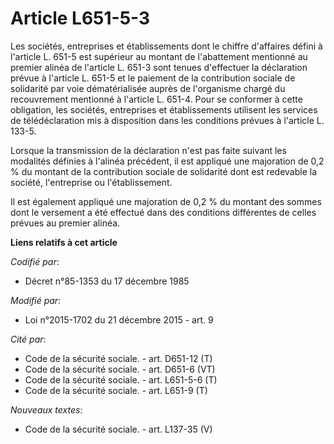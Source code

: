 # Article L651-5-3

Les sociétés, entreprises et établissements dont le chiffre d'affaires défini à l'article L. 651-5 est supérieur au montant
de l'abattement mentionné au premier alinéa de l'article L. 651-3 sont tenues d'effectuer la déclaration prévue à l'article
L. 651-5 et le paiement de la contribution sociale de solidarité par voie dématérialisée auprès de l'organisme chargé du
recouvrement mentionné à l'article L. 651-4. Pour se conformer à cette obligation, les sociétés, entreprises et
établissements utilisent les services de télédéclaration mis à disposition dans les conditions prévues à l'article L. 133-5. 

Lorsque la transmission de la déclaration n'est pas faite suivant les modalités définies à l'alinéa précédent, il est
appliqué une majoration de 0,2 % du montant de la contribution sociale de solidarité dont est redevable la société,
l'entreprise ou l'établissement. 

Il est également appliqué une majoration de 0,2 % du montant des sommes dont le versement a été effectué dans des conditions
différentes de celles prévues au premier alinéa.

**Liens relatifs à cet article**

_Codifié par_:

  - Décret n°85-1353 du 17 décembre 1985

_Modifié par_:

  - Loi n°2015-1702 du 21 décembre 2015 - art. 9

_Cité par_:

  - Code de la sécurité sociale. - art. D651-12 (T)
  - Code de la sécurité sociale. - art. D651-6 (VT)
  - Code de la sécurité sociale. - art. L651-5-6 (T)
  - Code de la sécurité sociale. - art. L651-9 (T)

_Nouveaux textes_:

  - Code de la sécurité sociale. - art. L137-35 (V)
